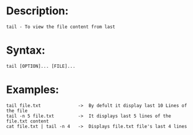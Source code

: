 # Description:
    tail - To view the file content from last

# Syntax:
    tail [OPTION]... [FILE]...

 # Examples:
    tail file.txt              ->  By defult it display last 10 Lines of the file
    tail -n 5 file.txt         ->  It displays last 5 lines of the file.txt content
    cat file.txt | tail -n 4   ->  Displays file.txt file's last 4 lines 
  
